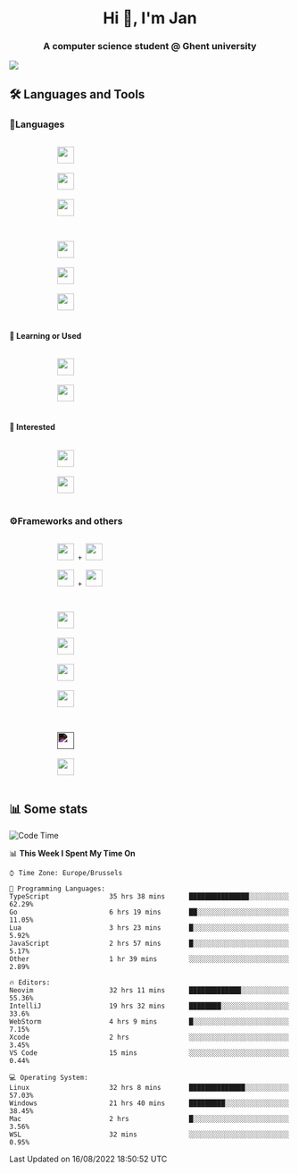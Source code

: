 <h1 align="center">Hi 👋, I'm Jan</h1>
<h3 align="center">A computer science student @ Ghent university</h3>

![](https://komarev.com/ghpvc/?username=NuttyShrimp&style=flat)

<h2>🛠️ Languages and Tools</h2>
<h3>💬Languages</h3>
<div>
    <p>
        <code>
            <img width='30px' src="https://cdn.jsdelivr.net/gh/devicons/devicon/icons/html5/html5-plain.svg">
        </code>
        <code>
            <img width='30px' src="https://cdn.jsdelivr.net/gh/devicons/devicon/icons/sass/sass-original.svg">
        </code>
        <code>
            <img width='30px' src="https://cdn.jsdelivr.net/gh/devicons/devicon/icons/javascript/javascript-plain.svg">
        </code>
    </p>
    <p>
        <code>
            <img width='30px' src="https://cdn.jsdelivr.net/gh/devicons/devicon/icons/typescript/typescript-plain.svg">
        </code>
        <code>
            <img width='30px' src="https://cdn.jsdelivr.net/gh/devicons/devicon/icons/lua/lua-plain-wordmark.svg">
        </code>
        <code>
            <img width='30px' src="https://cdn.jsdelivr.net/gh/devicons/devicon/icons/python/python-original.svg">
        </code>
    </p>
    <h4>🏫 Learning or Used</h4>
    <p>
        <code>
            <img width='30px' src="https://cdn.jsdelivr.net/gh/devicons/devicon/icons/go/go-original-wordmark.svg">
        </code>
        <code>
            <img width='30px' src="https://cdn.jsdelivr.net/gh/devicons/devicon/icons/java/java-original.svg">
        </code>
    </p>
    <h4>💭 Interested</h4>
    <p>
        <code>
            <img width='30px' src="https://cdn.jsdelivr.net/gh/devicons/devicon/icons/csharp/csharp-original.svg">
        </code>
        <code>
            <img width='30px' src="https://cdn.jsdelivr.net/gh/devicons/devicon/icons/rust/rust-plain.svg">
        </code>
    </p>
</div>
<h3>⚙️Frameworks and others</h3>
<div>
    <p>
        <code>
            <img width='30px' src="https://cdn.jsdelivr.net/gh/devicons/devicon/icons/react/react-original.svg"> + <img width='30px' src="https://cdn.jsdelivr.net/gh/devicons/devicon/icons/typescript/typescript-plain.svg">
        </code>
        <code>
            <img width='30px' src="https://cdn.jsdelivr.net/gh/devicons/devicon/icons/vuejs/vuejs-original.svg"> + <img width='30px' src="https://cdn.jsdelivr.net/gh/devicons/devicon/icons/typescript/typescript-plain.svg">
        </code>
    </p>
    <p>
        <code>
            <img width='30px' src="https://cdn.jsdelivr.net/gh/devicons/devicon/icons/nodejs/nodejs-plain.svg">
        </code>
        <code>
            <img width='30px' src="https://cdn.jsdelivr.net/gh/devicons/devicon/icons/mysql/mysql-original.svg">
        </code>
        <code>
            <img width='30px' src="https://cdn.jsdelivr.net/gh/devicons/devicon/icons/postgresql/postgresql-original.svg">
        </code>
        <code>
            <img width='30px' src="https://cdn.jsdelivr.net/gh/devicons/devicon/icons/docker/docker-original.svg">
        </code>
    </p>
        <code>
            <img width='30px' style='filter:invert(1)' src="https://simpleicons.org/icons/intellijidea.svg">
        </code>
        <code>
            <img width='30px' src="https://cdn.jsdelivr.net/gh/devicons/devicon/icons/vscode/vscode-original.svg">
        </code>
    <p>
</div>

<h2>📊 Some stats</h2>

<!--START_SECTION:waka-->
![Code Time](http://img.shields.io/badge/Code%20Time-481%20hrs%207%20mins-blue)

📊 **This Week I Spent My Time On** 

```text
⌚︎ Time Zone: Europe/Brussels

💬 Programming Languages: 
TypeScript               35 hrs 38 mins      ███████████████░░░░░░░░░░   62.29% 
Go                       6 hrs 19 mins       ██░░░░░░░░░░░░░░░░░░░░░░░   11.05% 
Lua                      3 hrs 23 mins       █░░░░░░░░░░░░░░░░░░░░░░░░   5.92% 
JavaScript               2 hrs 57 mins       █░░░░░░░░░░░░░░░░░░░░░░░░   5.17% 
Other                    1 hr 39 mins        ░░░░░░░░░░░░░░░░░░░░░░░░░   2.89%

🔥 Editors: 
Neovim                   32 hrs 11 mins      █████████████░░░░░░░░░░░░   55.36% 
IntelliJ                 19 hrs 32 mins      ████████░░░░░░░░░░░░░░░░░   33.6% 
WebStorm                 4 hrs 9 mins        █░░░░░░░░░░░░░░░░░░░░░░░░   7.15% 
Xcode                    2 hrs               ░░░░░░░░░░░░░░░░░░░░░░░░░   3.45% 
VS Code                  15 mins             ░░░░░░░░░░░░░░░░░░░░░░░░░   0.44%

💻 Operating System: 
Linux                    32 hrs 8 mins       ██████████████░░░░░░░░░░░   57.03% 
Windows                  21 hrs 40 mins      █████████░░░░░░░░░░░░░░░░   38.45% 
Mac                      2 hrs               █░░░░░░░░░░░░░░░░░░░░░░░░   3.56% 
WSL                      32 mins             ░░░░░░░░░░░░░░░░░░░░░░░░░   0.95%

```


 Last Updated on 16/08/2022 18:50:52 UTC
<!--END_SECTION:waka-->